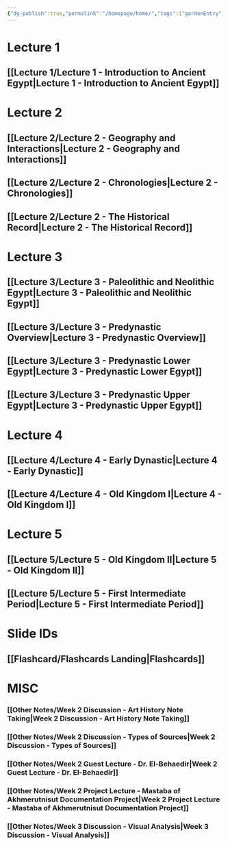 ```yaml
---
{"dg-publish":true,"permalink":"/homepage/home/","tags":["gardenEntry"]}
---
```


# Lecture 1
## [[Lecture 1/Lecture 1 - Introduction to Ancient Egypt\|Lecture 1 - Introduction to Ancient Egypt]]
# Lecture 2
## [[Lecture 2/Lecture 2 - Geography and Interactions\|Lecture 2 - Geography and Interactions]]
## [[Lecture 2/Lecture 2 - Chronologies\|Lecture 2 - Chronologies]]
## [[Lecture 2/Lecture 2 - The Historical Record\|Lecture 2 - The Historical Record]]
# Lecture 3

## [[Lecture 3/Lecture 3 - Paleolithic and Neolithic Egypt\|Lecture 3 - Paleolithic and Neolithic Egypt]]
## [[Lecture 3/Lecture 3 - Predynastic Overview\|Lecture 3 - Predynastic Overview]]
## [[Lecture 3/Lecture 3 - Predynastic Lower Egypt\|Lecture 3 - Predynastic Lower Egypt]]
## [[Lecture 3/Lecture 3 - Predynastic Upper Egypt\|Lecture 3 - Predynastic Upper Egypt]]
# Lecture 4
## [[Lecture 4/Lecture 4 - Early Dynastic\|Lecture 4 - Early Dynastic]]
## [[Lecture 4/Lecture 4 - Old Kingdom I\|Lecture 4 - Old Kingdom I]]
# Lecture 5
## [[Lecture 5/Lecture 5 - Old Kingdom II\|Lecture 5 - Old Kingdom II]]
## [[Lecture 5/Lecture 5 - First Intermediate Period\|Lecture 5 - First Intermediate Period]]
# Slide IDs
## [[Flashcard/Flashcards Landing\|Flashcards]]
# MISC
### [[Other Notes/Week 2 Discussion - Art History Note Taking\|Week 2 Discussion - Art History Note Taking]]
### [[Other Notes/Week 2 Discussion - Types of Sources\|Week 2 Discussion - Types of Sources]]
### [[Other Notes/Week 2 Guest Lecture - Dr. El-Behaedir\|Week 2 Guest Lecture - Dr. El-Behaedir]]
### [[Other Notes/Week 2 Project Lecture - Mastaba of Akhmerutnisut Documentation Project\|Week 2 Project Lecture - Mastaba of Akhmerutnisut Documentation Project]]
### [[Other Notes/Week 3 Discussion - Visual Analysis\|Week 3 Discussion - Visual Analysis]]